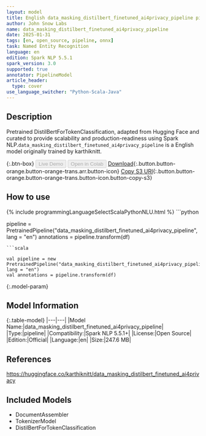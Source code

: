 ```yaml
---
layout: model
title: English data_masking_distilbert_finetuned_ai4privacy_pipeline pipeline DistilBertForTokenClassification from karthiknitt
author: John Snow Labs
name: data_masking_distilbert_finetuned_ai4privacy_pipeline
date: 2025-01-31
tags: [en, open_source, pipeline, onnx]
task: Named Entity Recognition
language: en
edition: Spark NLP 5.5.1
spark_version: 3.0
supported: true
annotator: PipelineModel
article_header:
  type: cover
use_language_switcher: "Python-Scala-Java"
---
```


## Description

Pretrained DistilBertForTokenClassification, adapted from Hugging Face and curated to provide scalability and production-readiness using Spark NLP.`data_masking_distilbert_finetuned_ai4privacy_pipeline` is a English model originally trained by karthiknitt.

{:.btn-box}
<button class="button button-orange" disabled>Live Demo</button>
<button class="button button-orange" disabled>Open in Colab</button>
[Download](https://s3.amazonaws.com/auxdata.johnsnowlabs.com/public/models/data_masking_distilbert_finetuned_ai4privacy_pipeline_en_5.5.1_3.0_1738318373031.zip){:.button.button-orange.button-orange-trans.arr.button-icon}
[Copy S3 URI](s3://auxdata.johnsnowlabs.com/public/models/data_masking_distilbert_finetuned_ai4privacy_pipeline_en_5.5.1_3.0_1738318373031.zip){:.button.button-orange.button-orange-trans.button-icon.button-copy-s3}

## How to use



<div class="tabs-box" markdown="1">
{% include programmingLanguageSelectScalaPythonNLU.html %}
```python

pipeline = PretrainedPipeline("data_masking_distilbert_finetuned_ai4privacy_pipeline", lang = "en")
annotations =  pipeline.transform(df)   

```
```scala

val pipeline = new PretrainedPipeline("data_masking_distilbert_finetuned_ai4privacy_pipeline", lang = "en")
val annotations = pipeline.transform(df)

```
</div>

{:.model-param}
## Model Information

{:.table-model}
|---|---|
|Model Name:|data_masking_distilbert_finetuned_ai4privacy_pipeline|
|Type:|pipeline|
|Compatibility:|Spark NLP 5.5.1+|
|License:|Open Source|
|Edition:|Official|
|Language:|en|
|Size:|247.6 MB|

## References

https://huggingface.co/karthiknitt/data_masking_distilbert_finetuned_ai4privacy

## Included Models

- DocumentAssembler
- TokenizerModel
- DistilBertForTokenClassification